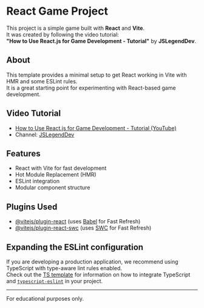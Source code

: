 # React Game Project

This project is a simple game built with **React** and **Vite**.  
It was created by following the video tutorial:  
**"How to Use React.js for Game Development - Tutorial"** by **JSLegendDev**.

## About

This template provides a minimal setup to get React working in Vite with HMR and some ESLint rules.  
It is a great starting point for experimenting with React-based game development.

## Video Tutorial

- [How to Use React.js for Game Development - Tutorial (YouTube)](https://www.youtube.com/watch?v=w4EAML-8zGk)
- Channel: [JSLegendDev](https://www.youtube.com/@JSLegendDev)

## Features

- React with Vite for fast development
- Hot Module Replacement (HMR)
- ESLint integration
- Modular component structure

## Plugins Used

- [@vitejs/plugin-react](https://github.com/vitejs/vite-plugin-react/blob/main/packages/plugin-react) (uses [Babel](https://babeljs.io/) for Fast Refresh)
- [@vitejs/plugin-react-swc](https://github.com/vitejs/vite-plugin-react/blob/main/packages/plugin-react-swc) (uses [SWC](https://swc.rs/) for Fast Refresh)

## Expanding the ESLint configuration

If you are developing a production application, we recommend using TypeScript with type-aware lint rules enabled.  
Check out the [TS template](https://github.com/vitejs/vite/tree/main/packages/create-vite/template-react-ts) for information on how to integrate TypeScript and [`typescript-eslint`](https://typescript-eslint.io) in your project.

---

For educational purposes only.